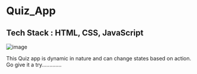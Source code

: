 # Quiz_App

## Tech Stack : HTML, CSS, JavaScript

![image](https://github.com/codiac1/Quiz_App/assets/88943739/939070a3-4e9b-44ea-8cfa-2594bc34e30e)

This Quiz app is dynamic in nature and can change states based on action.
Go give it a try.............
